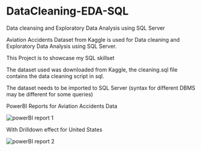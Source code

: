 # DataCleaning-EDA-SQL

Data cleansing and Exploratory Data Analysis using SQL Server

Aviation Accidents Dataset from Kaggle is used for Data cleaning and Exploratory Data Analysis using SQL Server.

This Project is to showcase my SQL skillset 

The dataset used was downloaded from Kaggle, the cleaning.sql file contains the data cleaning script in sql.

The dataset needs to be imported to SQL Server (syntax for different DBMS may be different for some queries)


PowerBI Reports for Aviation Accidents Data

![powerBI report 1](https://user-images.githubusercontent.com/107967004/178120236-e1e4dab0-09b0-4e32-a656-799e0b8aecf8.png)


With Drilldown effect for United States

![powerBI report 2](https://user-images.githubusercontent.com/107967004/178120275-f3a3c376-46a1-4c3b-80fb-14c49bf4c714.png)
